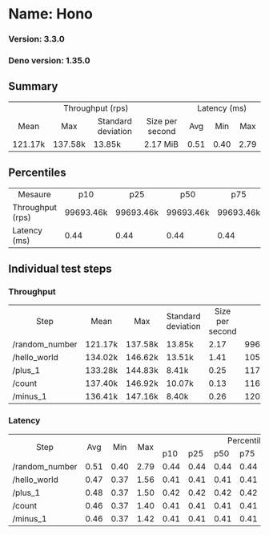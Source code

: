# Name: Hono 
  
  ### Version: 3.3.0
  ### Deno version: 1.35.0

## Summary
<table>
<tr>
    <td align="center" colspan="4">Throughput (rps)</td>
    <td align="center" colspan="3">Latency (ms)</td>
</tr>
<tr>
    <td align="center">Mean</td>
    <td align="center">Max</td>
    <td align="center">Standard deviation</td>
    <td align="center">Size per second</td>
    <td align="center">Avg</td>
    <td align="center">Min</td>
    <td align="center">Max</td>
</tr>
<tr>
    <td>121.17k</td>
    <td>137.58k</td>
    <td>13.85k</td>
    <td>2.17 MiB</td>
    <td>0.51</td>
    <td>0.40</td>
    <td>2.79</td>
</tr>
</table>

## Percentiles

<table>
<tr>
  <td align="center">Mesaure</td>
  <td align="center">p10</td>
  <td align="center">p25</td>
  <td align="center">p50</td>
  <td align="center">p75</td>
  <td align="center">p90</td>
  <td align="center">p95</td>
  <td align="center">p99</td>
</tr>
<tr>
  <td>Throughput (rps)</td>
  <td>99693.46k</td>
  <td>99693.46k</td>
  <td>99693.46k</td>
  <td>99693.46k</td>
  <td>137583.04k</td>
  <td>137583.04k</td>
  <td>137583.04k</td>
</tr>
<tr>
  <td>Latency (ms)</td>
  <td>0.44</td>
  <td>0.44</td>
  <td>0.44</td>
  <td>0.44</td>
  <td>0.55</td>
  <td>0.58</td>
  <td>1.27</td>
</tr>
</table>

## Individual test steps

### Throughput

<table>
<tr>
  <td align="center" rowspan="2">Step</td>
  <td align="center" rowspan="2">Mean</td>
  <td align="center" rowspan="2">Max</td>
  <td align="center" rowspan="2">Standard deviation</td>
  <td align="center" rowspan="2">Size per second</td>
  <td align="center" colspan="7">Percentiles</td>
</tr>
<tr>
  <!-- still Step -->
  <!-- still Mean -->
  <!-- still Max -->
  <!-- still Standard deviation -->
  <!-- still Size per second -->
  <td align="center">p10</td>
  <td align="center">p25</td>
  <td align="center">p50</td>
  <td align="center">p75</td>
  <td align="center">p90</td>
  <td align="center">p95</td>
  <td align="center">p99</td>
</tr>
<tr>
  <td>/random_number</td>
  <td>121.17k</td>
  <td>137.58k</td>
  <td>13.85k</td>
  <td>2.17</td>
  <td>99693.46k</td>
  <td>99693.46k</td>
  <td>99693.46k</td>
  <td>99693.46k</td>
  <td>137583.04k</td>
  <td>137583.04k</td>
  <td>137583.04k</td>
</tr><tr>
  <td>/hello_world</td>
  <td>134.02k</td>
  <td>146.62k</td>
  <td>13.51k</td>
  <td>1.41</td>
  <td>105212.90k</td>
  <td>105212.90k</td>
  <td>105212.90k</td>
  <td>105212.90k</td>
  <td>146623.02k</td>
  <td>146623.02k</td>
  <td>146623.02k</td>
</tr><tr>
  <td>/plus_1</td>
  <td>133.28k</td>
  <td>144.83k</td>
  <td>8.41k</td>
  <td>0.25</td>
  <td>117274.33k</td>
  <td>117274.33k</td>
  <td>117274.33k</td>
  <td>117274.33k</td>
  <td>144829.61k</td>
  <td>144829.61k</td>
  <td>144829.61k</td>
</tr><tr>
  <td>/count</td>
  <td>137.40k</td>
  <td>146.92k</td>
  <td>10.07k</td>
  <td>0.13</td>
  <td>116220.69k</td>
  <td>116220.69k</td>
  <td>116220.69k</td>
  <td>116220.69k</td>
  <td>146918.66k</td>
  <td>146918.66k</td>
  <td>146918.66k</td>
</tr><tr>
  <td>/minus_1</td>
  <td>136.41k</td>
  <td>147.16k</td>
  <td>8.40k</td>
  <td>0.26</td>
  <td>120515.79k</td>
  <td>120515.79k</td>
  <td>120515.79k</td>
  <td>120515.79k</td>
  <td>147159.62k</td>
  <td>147159.62k</td>
  <td>147159.62k</td>
</tr></table>

### Latency

<table>
<tr>
  <td align="center" rowspan="2">Step</td>
  <td align="center" rowspan="2">Avg</td>
  <td align="center" rowspan="2">Min</td>
  <td align="center" rowspan="2">Max</td>
  <td align="center" colspan="7">Percentiles</td>
</tr>
<tr>
  <!-- still Avg -->
  <!-- still Min -->
  <!-- still Max -->
  <td>p10</td>
  <td>p25</td>
  <td>p50</td>
  <td>p75</td>
  <td>p90</td>
  <td>p95</td>
  <td>p99</td>
</tr>
<tr>
  <td>/random_number</td>
  <td>0.51</td>
  <td>0.40</td>
  <td>2.79</td>
  <td>0.44</td>
  <td>0.44</td>
  <td>0.44</td>
  <td>0.44</td>
  <td>0.55</td>
  <td>0.58</td>
  <td>1.27</td>
</tr><tr>
  <td>/hello_world</td>
  <td>0.47</td>
  <td>0.37</td>
  <td>1.56</td>
  <td>0.41</td>
  <td>0.41</td>
  <td>0.41</td>
  <td>0.41</td>
  <td>0.49</td>
  <td>0.52</td>
  <td>1.20</td>
</tr><tr>
  <td>/plus_1</td>
  <td>0.48</td>
  <td>0.37</td>
  <td>1.50</td>
  <td>0.42</td>
  <td>0.42</td>
  <td>0.42</td>
  <td>0.42</td>
  <td>0.49</td>
  <td>0.51</td>
  <td>1.24</td>
</tr><tr>
  <td>/count</td>
  <td>0.46</td>
  <td>0.37</td>
  <td>1.40</td>
  <td>0.41</td>
  <td>0.41</td>
  <td>0.41</td>
  <td>0.41</td>
  <td>0.48</td>
  <td>0.50</td>
  <td>1.15</td>
</tr><tr>
  <td>/minus_1</td>
  <td>0.46</td>
  <td>0.37</td>
  <td>1.42</td>
  <td>0.41</td>
  <td>0.41</td>
  <td>0.41</td>
  <td>0.41</td>
  <td>0.49</td>
  <td>0.50</td>
  <td>1.21</td>
</tr></table>